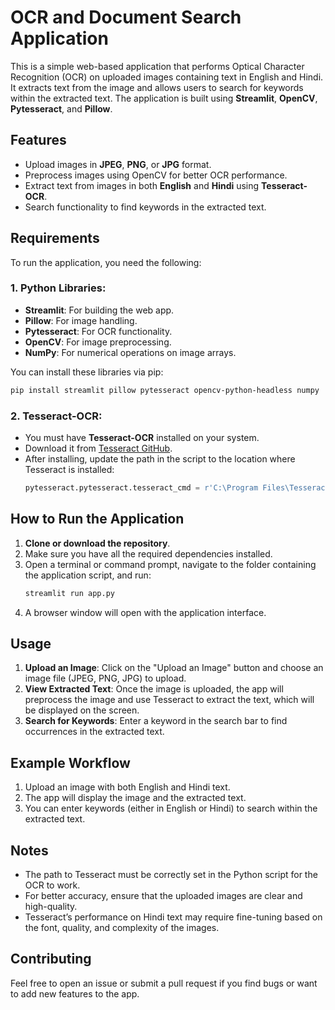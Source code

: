 
# OCR and Document Search Application

This is a simple web-based application that performs Optical Character Recognition (OCR) on uploaded images containing text in English and Hindi. It extracts text from the image and allows users to search for keywords within the extracted text. The application is built using **Streamlit**, **OpenCV**, **Pytesseract**, and **Pillow**.

## Features
- Upload images in **JPEG**, **PNG**, or **JPG** format.
- Preprocess images using OpenCV for better OCR performance.
- Extract text from images in both **English** and **Hindi** using **Tesseract-OCR**.
- Search functionality to find keywords in the extracted text.

## Requirements
To run the application, you need the following:

### 1. Python Libraries:
- **Streamlit**: For building the web app.
- **Pillow**: For image handling.
- **Pytesseract**: For OCR functionality.
- **OpenCV**: For image preprocessing.
- **NumPy**: For numerical operations on image arrays.

You can install these libraries via pip:

```bash
pip install streamlit pillow pytesseract opencv-python-headless numpy
```

### 2. Tesseract-OCR:
- You must have **Tesseract-OCR** installed on your system.
- Download it from [Tesseract GitHub](https://github.com/tesseract-ocr/tesseract).
- After installing, update the path in the script to the location where Tesseract is installed:
  ```python
  pytesseract.pytesseract.tesseract_cmd = r'C:\Program Files\Tesseract-OCR\tesseract.exe'
  ```

## How to Run the Application
1. **Clone or download the repository**.
2. Make sure you have all the required dependencies installed.
3. Open a terminal or command prompt, navigate to the folder containing the application script, and run:
   ```bash
   streamlit run app.py
   ```
4. A browser window will open with the application interface.

## Usage
1. **Upload an Image**: Click on the "Upload an Image" button and choose an image file (JPEG, PNG, JPG) to upload.
2. **View Extracted Text**: Once the image is uploaded, the app will preprocess the image and use Tesseract to extract the text, which will be displayed on the screen.
3. **Search for Keywords**: Enter a keyword in the search bar to find occurrences in the extracted text.

## Example Workflow
1. Upload an image with both English and Hindi text.
2. The app will display the image and the extracted text.
3. You can enter keywords (either in English or Hindi) to search within the extracted text.


## Notes
- The path to Tesseract must be correctly set in the Python script for the OCR to work.
- For better accuracy, ensure that the uploaded images are clear and high-quality.
- Tesseract’s performance on Hindi text may require fine-tuning based on the font, quality, and complexity of the images.

## Contributing
Feel free to open an issue or submit a pull request if you find bugs or want to add new features to the app.

